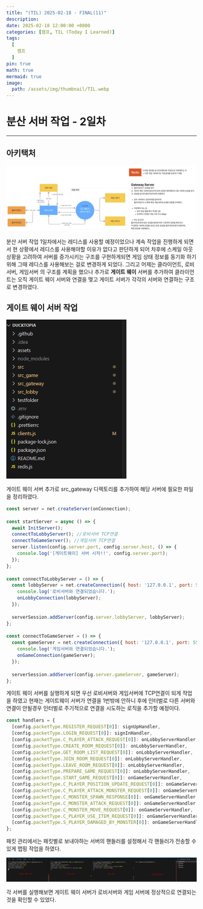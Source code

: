 ```yaml
---
title: "(TIL) 2025-02-18 - FINAL(11)"
description: 
date: 2025-02-18 12:00:00 +0800
categories: [캠프, TIL (Today I Learned)]
tags:
  [
    캠프
  ]
pin: true
math: true
mermaid: true
image:
  path: /assets/img/thumbnail/TIL.webp
---
```


# 분산 서버 작업 - 2일차

--- 

## 아키택처

![서버 아키택처](/assets/img/TIL/250218/001.png)

분산 서버 작업 1일차에서는 레디스를 사용할 예정이었으나 계속 작업을 진행하게 되면서 현 상황에서 레디스를 사용해야할 이유가 없다고 판단하게 되어 차후에 스케일 아웃 상황을 고려하여 서버를 증가시키는 구조를 구현하게되면 게임 상태 정보를 동기화 하기 위해 그때 레디스를 사용해보는 걸로 변경하게 되었다. 그리고 어제는 클라이언트, 로비서버, 게임서버 의 구조를 계획을 했으나 추가로 **게이트 웨이** 서버를 추가하여 클라이언트는 오직 게이트 웨이 서버와 연결을 맺고 게이트 서버가 각각의 서버와 연결하는 구조로 변경하였다.

## 게이트 웨이 서버 작업

![server 구조](/assets/img/TIL/250218/002.png)

게이트 웨이 서버 추가로 src_gateway 디렉토리를 추가하여 해당 서버에 필요한 파일을 정리하였다. 

```javascript
const server = net.createServer(onConnection);

const startServer = async () => {
  await InitServer();
  connectToLobbyServer(); //로비서버 TCP연결
  connectToGameServer(); //게임서버 TCP연결
  server.listen(config.server.port, config.server.host, () => {
    console.log('[게이트웨이] 서버 시작!!', config.server.port);
  });
};

const connectToLobbyServer = () => {
  const lobbyServer = net.createConnection({ host: '127.0.0.1', port: 5557 }, () => {
    console.log('로비서버와 연결되었습니다.');
    onLobbyConnection(lobbyServer);
  });

  serverSession.addServer(config.server.lobbyServer, lobbyServer);
};

const connectToGameServer = () => {
  const gameServer = net.createConnection({ host: '127.0.0.1', port: 5558 }, () => {
    console.log('게임서버와 연결되었습니다.');
    onGameConnection(gameServer);
  });

  serverSession.addServer(config.server.gameServer, gameServer);
};
```

게이트 웨이 서버를 실행하게 되면 우선 로비서버와 게임서버에 TCP연결이 되게 작업을 하였고 현재는 게이트웨이 서버가 연결을 1번밖에 안하니 후에 인터벌로 다른 서버와 연결이 안될경우 인터벌로 주기적으로 연결을 시도하는 로직을 추가할 예정이다.

```javascript
const handlers = {
  [config.packetType.REGISTER_REQUEST[0]]: signUpHandler,
  [config.packetType.LOGIN_REQUEST[0]]: signInHandler,
  [config.packetType.C_PLAYER_ATTACK_REQUEST[0]]: onLobbyServerHandler,
  [config.packetType.CREATE_ROOM_REQUEST[0]]: onLobbyServerHandler,
  [config.packetType.GET_ROOM_LIST_REQUEST[0]]: onLobbyServerHandler,
  [config.packetType.JOIN_ROOM_REQUEST[0]]: onLobbyServerHandler,
  [config.packetType.LEAVE_ROOM_REQUEST[0]]: onLobbyServerHandler,
  [config.packetType.PREPARE_GAME_REQUEST[0]]: onLobbyServerHandler,
  [config.packetType.START_GAME_REQUEST[0]]: onGameServerHandler,
  [config.packetType.C_PLAYER_POSITION_UPDATE_REQUEST[0]]: onGameServerHandler,
  [config.packetType.C_PLAYER_ATTACK_MONSTER_REQUEST[0]]: onGameServerHandler,
  [config.packetType.C_MONSTER_SPAWN_RESPONSE[0]]: onGameServerHandler,
  [config.packetType.C_MONSTER_ATTACK_REQUEST[0]]: onGameServerHandler,
  [config.packetType.C_MONSTER_MOVE_REQUEST[0]]: onGameServerHandler,
  [config.packetType.C_PLAYER_USE_ITEM_REQUEST[0]]: onGameServerHandler,
  [config.packetType.S_PLAYER_DAMAGED_BY_MONSTER[0]]: onGameServerHandler,
};
```

패킷 관리에서는 패킷별로 보내야하는 서버의 핸들러를 설정해서 각 핸들러가 전송할 수 있게 맵핑 작업을 하였다.

![서버 연결 테스트](/assets/img/TIL/250218/003.png)

각 서버를 실행해보면 게이트 웨이 서버가 로비서버와 게임 서버에 정상적으로 연결되는 것을 확인할 수 있었다.

